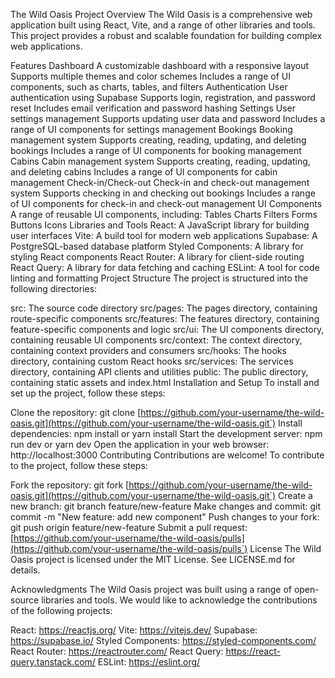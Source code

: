 The Wild Oasis Project
Overview
The Wild Oasis is a comprehensive web application built using React, Vite, and a range of other libraries and tools. This project provides a robust and scalable foundation for building complex web applications.

Features
Dashboard
A customizable dashboard with a responsive layout
Supports multiple themes and color schemes
Includes a range of UI components, such as charts, tables, and filters
Authentication
User authentication using Supabase
Supports login, registration, and password reset
Includes email verification and password hashing
Settings
User settings management
Supports updating user data and password
Includes a range of UI components for settings management
Bookings
Booking management system
Supports creating, reading, updating, and deleting bookings
Includes a range of UI components for booking management
Cabins
Cabin management system
Supports creating, reading, updating, and deleting cabins
Includes a range of UI components for cabin management
Check-in/Check-out
Check-in and check-out management system
Supports checking in and checking out bookings
Includes a range of UI components for check-in and check-out management
UI Components
A range of reusable UI components, including:
Tables
Charts
Filters
Forms
Buttons
Icons
Libraries and Tools
React: A JavaScript library for building user interfaces
Vite: A build tool for modern web applications
Supabase: A PostgreSQL-based database platform
Styled Components: A library for styling React components
React Router: A library for client-side routing
React Query: A library for data fetching and caching
ESLint: A tool for code linting and formatting
Project Structure
The project is structured into the following directories:

src: The source code directory
src/pages: The pages directory, containing route-specific components
src/features: The features directory, containing feature-specific components and logic
src/ui: The UI components directory, containing reusable UI components
src/context: The context directory, containing context providers and consumers
src/hooks: The hooks directory, containing custom React hooks
src/services: The services directory, containing API clients and utilities
public: The public directory, containing static assets and index.html
Installation and Setup
To install and set up the project, follow these steps:

Clone the repository: git clone [https://github.com/your-username/the-wild-oasis.git](https://github.com/your-username/the-wild-oasis.git`)
Install dependencies: npm install or yarn install
Start the development server: npm run dev or yarn dev
Open the application in your web browser: http://localhost:3000
Contributing
Contributions are welcome! To contribute to the project, follow these steps:

Fork the repository: git fork [https://github.com/your-username/the-wild-oasis.git](https://github.com/your-username/the-wild-oasis.git`)
Create a new branch: git branch feature/new-feature
Make changes and commit: git commit -m "New feature: add new component"
Push changes to your fork: git push origin feature/new-feature
Submit a pull request: [https://github.com/your-username/the-wild-oasis/pulls](https://github.com/your-username/the-wild-oasis/pulls`)
License
The Wild Oasis project is licensed under the MIT License. See LICENSE.md for details.

Acknowledgments
The Wild Oasis project was built using a range of open-source libraries and tools. We would like to acknowledge the contributions of the following projects:

React: https://reactjs.org/
Vite: https://vitejs.dev/
Supabase: https://supabase.io/
Styled Components: https://styled-components.com/
React Router: https://reactrouter.com/
React Query: https://react-query.tanstack.com/
ESLint: https://eslint.org/

